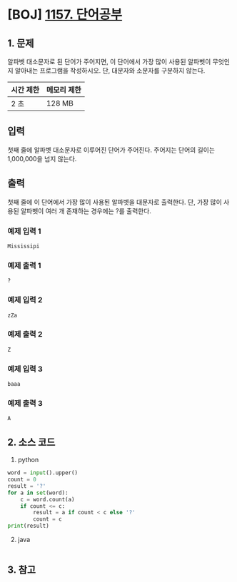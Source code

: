# [BOJ] [1157. 단어공부](https://www.acmicpc.net/problem/1157)

## 1. 문제

알파벳 대소문자로 된 단어가 주어지면, 이 단어에서 가장 많이 사용된 알파벳이 무엇인지 알아내는 프로그램을 작성하시오. 단, 대문자와 소문자를 구분하지 않는다.


| 시간 제한 | 메모리 제한 |
|:------|:-------| 
| 2 초   | 128 MB |


## 입력

첫째 줄에 알파벳 대소문자로 이루어진 단어가 주어진다. 주어지는 단어의 길이는 1,000,000을 넘지 않는다.


## 출력

첫째 줄에 이 단어에서 가장 많이 사용된 알파벳을 대문자로 출력한다. 단, 가장 많이 사용된 알파벳이 여러 개 존재하는 경우에는 ?를 출력한다.



### 예제 입력 1

```
Mississipi
```

### 예제 출력 1

```
?
```


### 예제 입력 2

```
zZa
```

### 예제 출력 2

```
Z
```


### 예제 입력 3

```
baaa
```

### 예제 출력 3

```
A
```

## 2. 소스 코드

1. python

```python
word = input().upper()
count = 0
result = '?'
for a in set(word):
    c = word.count(a)
    if count <= c:
        result = a if count < c else '?'
        count = c
print(result)
```

2. java

```java

```


## 3. 참고

```

```



